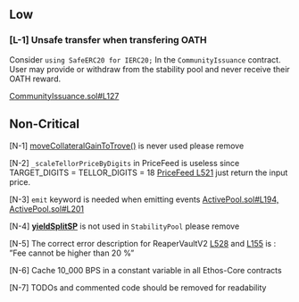 ## Low

### [L-1] Unsafe transfer when transfering OATH

Consider `using SafeERC20 for IERC20;` In the `CommunityIssuance` contract. User may provide or withdraw from the stability pool and never receive their OATH reward. 

[CommunityIssuance.sol#L127](https://github.com/code-423n4/2023-02-ethos/blob/73687f32b934c9d697b97745356cdf8a1f264955/Ethos-Core/contracts/LQTY/CommunityIssuance.sol#L127)

## Non-Critical

[N-1] [moveCollateralGainToTrove()](https://github.com/code-423n4/2023-02-ethos/blob/73687f32b934c9d697b97745356cdf8a1f264955/Ethos-Core/contracts/BorrowerOperations.sol#L248-L251) is never used please remove

[N-2] `_scaleTellorPriceByDigits` in PriceFeed is useless since TARGET_DIGITS = TELLOR_DIGITS = 18 [PriceFeed L521](https://github.com/code-423n4/2023-02-ethos/blob/73687f32b934c9d697b97745356cdf8a1f264955/Ethos-Core/contracts/PriceFeed.sol#L521-L529) just return the input price.

[N-3] `emit` keyword is needed when emitting events [ActivePool.sol#L194,](https://github.com/code-423n4/2023-02-ethos/blob/73687f32b934c9d697b97745356cdf8a1f264955/Ethos-Core/contracts/ActivePool.sol#L194) [ActivePool.sol#L201](https://github.com/code-423n4/2023-02-ethos/blob/73687f32b934c9d697b97745356cdf8a1f264955/Ethos-Core/contracts/ActivePool.sol#L201)

[N-4] **[yieldSplitSP](https://github.com/code-423n4/2023-02-ethos/blob/73687f32b934c9d697b97745356cdf8a1f264955/Ethos-Core/contracts/ActivePool.sol#L53)** is not used in `StabilityPool` please remove

[N-5] The correct error description for ReaperVaultV2 [L528](https://github.com/code-423n4/2023-02-ethos/blob/73687f32b934c9d697b97745356cdf8a1f264955/Ethos-Vault/contracts/ReaperVaultV2.sol#L155) and [L155](https://github.com/code-423n4/2023-02-ethos/blob/73687f32b934c9d697b97745356cdf8a1f264955/Ethos-Vault/contracts/ReaperVaultV2.sol#L155) is : ”Fee cannot be higher than 20 %”

[N-6] Cache 10_000 BPS in a constant variable in all Ethos-Core contracts

[N-7] TODOs and commented code should be removed for readability
